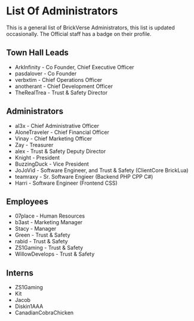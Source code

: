 # List Of Administrators

This is a general list of BrickVerse Administrators, this list is updated occasionally. The Official staff has a badge on their profile.

## Town Hall Leads

* ArkInfinity - Co Founder, Chief Executive Officer
* pasdalover - Co Founder
* verbxtim - Chief Operations Officer
* anotherant - Chief Development Officer
* TheRealTrea - Trust & Safety Director

## Administrators

* al3x - Chief Administrative Officer
* AloneTraveler - Chief Financial Officer
* Vinay - Chief Marketing Officer
* Zay - Treasurer
* alex - Trust & Safety Deputy Director
* Knight - President
* BuzzingDuck - Vice President
* JoJoVid - Software Engineer, and Trust & Safety (ClientCore BrickLua)
* teamraxy - Sr. Software Engieer (Backend PHP CPP C#)
* Harri - Software Engineer (Frontend CSS)

## Employees

* 07place - Human Resources
* b3ast - Marketing Manager
* Stacy - Manager
* Green - Trust & Safety
* rabid - Trust & Safety
* ZS1Gaming - Trust & Safety
* WillowDevelops - Trust & Safety

## Interns

* ZS1Gaming
* Kit
* Jacob
* Diskin1AAA
* CanadianCobraChicken
